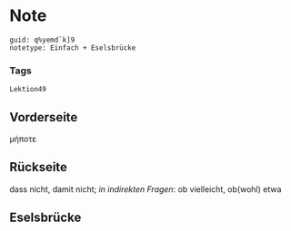 # Note
```
guid: q%yemd`k]9
notetype: Einfach + Eselsbrücke
```

### Tags
```
Lektion49
```

## Vorderseite
μήποτε

## Rückseite
dass nicht, damit nicht;
<i>in indirekten Fragen</i>: ob vielleicht, ob(wohl) etwa

## Eselsbrücke

